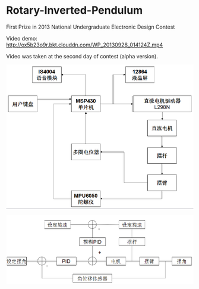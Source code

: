 # Rotary-Inverted-Pendulum

First Prize in 2013 National Undergraduate Electronic Design Contest

Video demo: http://ox5b23o9r.bkt.clouddn.com/WP_20130928_014124Z.mp4

Video was taken at the second day of contest (alpha version).

![](https://github.com/zhehedream/Rotary-Inverted-Pendulum/blob/master/pic/1.png?raw=true)

![](https://github.com/zhehedream/Rotary-Inverted-Pendulum/blob/master/pic/2.png?raw=true)
